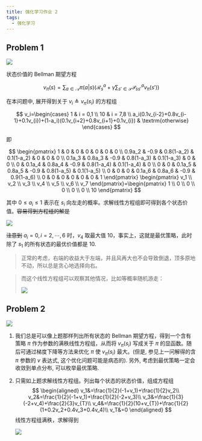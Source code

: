 ```yaml
---
title: 强化学习作业 2
tags: 
  - 强化学习
---
```


## Problem 1

![](https://cdn.duanyll.com/img/20240307214617.png)

状态价值的 Bellman 期望方程

$$
v_\pi(s)=\sum_{a\in\mathcal{A}}\pi(a|s)\left(\mathcal{R}_s^a+\gamma\sum_{s'\in\mathcal{S}}\mathcal{P}_{ss'}^av_\pi(s')\right)
$$

在本问题中, 展开得到关于 $v_i\triangleq v_\pi(s_i)$ 的方程组

$$
v_i=\begin{cases}
    1 & i = 0,1 \\
    10 & i = 7,8 \\
    a_i(0.1v_{i-2}+0.8v_{i-1}+0.1v_{i})+(1-a_i)(0.1v_{i+2}+0.8v_{i+1}+0.1v_{i}) & \textrm{otherwise}
\end{cases}
$$

即

$$
\begin{pmatrix}
    1 & 0 & 0 & 0 & 0 & 0 & 0 \\
    0.9a_2 & -0.9 & 0.8(1-a_2) & 0.1(1-a_2) & 0 & 0 & 0 \\
    0.1a_3 & 0.8a_3 & -0.9 & 0.8(1-a_3) & 0.1(1-a_3) & 0 & 0 \\
    0 & 0.1a_4 & 0.8a_4 & -0.9 & 0.8(1-a_4) & 0.1(1-a_4) & 0 \\
    0 & 0 & 0.1a_5 & 0.8a_5 & -0.9 & 0.8(1-a_5) & 0.1(1-a_5) \\
    0 & 0 & 0 & 0.1a_6 & 0.8a_6 & -0.9 & 0.9(1-a_6) \\
    0 & 0 & 0 & 0 & 0 & 0 & 1
\end{pmatrix}
\begin{pmatrix}
    v_1 \\
    v_2 \\
    v_3 \\
    v_4 \\
    v_5 \\
    v_6 \\
    v_7
\end{pmatrix}=\begin{pmatrix}
    1 \\
    0 \\
    0 \\
    0 \\
    0 \\
    0 \\
    10
\end{pmatrix}
$$

其中 $0\leq a_i\leq 1$ 表示在 $s_i$ 向左走的概率。求解线性方程组即可得到各个状态价值。~~容易得到方程组的解是~~

![](https://cdn.duanyll.com/img/20240307225308.png)

~~注意到~~ $a_i=0,i=2,\cdots,6$ 时，$v_4$ 取最大值 $10$，事实上，这就是最优策略，此时除了 $s_1$ 的所有状态的最优价值都是 10.

> 正常的考虑，右端的收益大于左端，并且风再大也不会导致倒退，顶多原地不动，所以总是贪心地选择向右。

> 而这个线性方程组可以观察其他情况，比如等概率随机游走：
>
> ![](https://cdn.duanyll.com/img/20240307225920.png)

## Problem 2

![](https://cdn.duanyll.com/img/20240307215251.png)

1. 我们总是可以像上题那样列出所有状态的 Bellman 期望方程，得到一个含有策略 $\pi$ 作为参数的满秩线性方程组，从而将 $v_\pi(s_i)$ 写成关于 $\pi$ 的显函数。随后可通过梯度下降等方法来优化 $\pi$ 使 $v_\pi(s_i)$ 最大。(但是, 参见上一问解得的含 $\pi$ 参数的 $v$ 表达式, 这个优化问题可能是病态的). 另外, 考虑到最优策略一定会收敛到单点分布, 可以枚举最优策略.
2. 只需如上题求解线性方程组。列出每个状态的状态价值，组成方程组
   $$
   \begin{aligned}
      v_1&=\frac{1}{2}(-1+v_1)+\frac{1}{2}v_2\\
      v_2&=\frac{1}{2}(-1+v_1)+\frac{1}{2}(-2+v_3)\\
      v_3&=\frac{1}{3}(-2+v_4)+\frac{2}{3}v_{T}\\
      v_4&=\frac{1}{2}(10+v_{T})+\frac{1}{2}(1+0.2v_2+0.4v_3+0.4v_4)\\
      v_T&=0
   \end{aligned}
   $$
   线性方程组满秩，求解得到

   ![](https://cdn.duanyll.com/img/20240310195258.png)